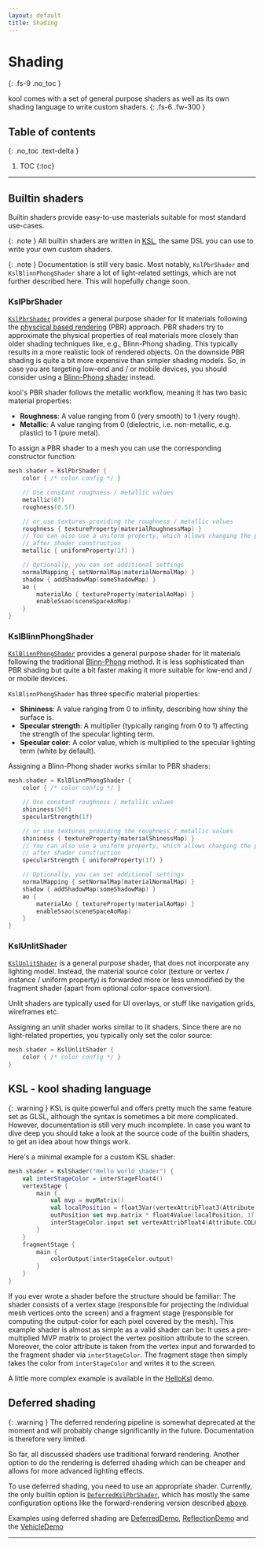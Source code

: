 ```yaml
---
layout: default
title: Shading
---
```


# Shading
{: .fs-9 .no_toc }

kool comes with a set of general purpose shaders as well as its own shading language to write custom shaders.
{: .fs-6 .fw-300 }

## Table of contents
{: .no_toc .text-delta }

1. TOC
{:toc}

---

## Builtin shaders

Builtin shaders provide easy-to-use masterials suitable for most standard use-cases.

{: .note }
All builtin shaders are written in [KSL](#ksl---kool-shading-language), the same DSL you can use to write your own custom shaders.

{: .note }
Documentation is still very basic. Most notably, `KslPbrShader` and `KslBlinnPhongShader`
share a lot of light-related settings, which are not further described here. This will hopefully
change soon.

### KslPbrShader

[`KslPbrShader`][KslPbrShader] provides a general purpose shader for lit materials following the
[physcical based rendering][PBR theory] (PBR) approach. PBR shaders
try to approximate the physical properties of real materials more closely than older shading
techniques like, e.g., Blinn-Phong shading. This typically results in a more realistic look
of rendered objects. On the downside PBR shading is quite a bit more expensive than simpler
shading models. So, in case you are targeting low-end and / or mobile devices, you should consider
using a [Blinn-Phong shader](#kslblinnphongshader) instead.

kool's PBR shader follows the metallic workflow, meaning it has two basic material properties:

- **Roughness**: A value ranging from 0 (very smooth) to 1 (very rough).
- **Metallic**: A value ranging from 0 (dielectric, i.e. non-metallic, e.g. plastic) to 1 (pure metal).

To assign a PBR shader to a mesh you can use the corresponding constructor function:

```kotlin
mesh.shader = KslPbrShader {
    color { /* color config */ }

    // Use constant roughness / metallic values
    metallic(0f)
    roughness(0.5f)

    // or use textures providing the roughness / metallic values
    roughness { textureProperty(materialRoughnessMap) }
    // You can also use a uniform property, which allows changing the property
    // after shader construction
    metallic { uniformProperty(1f) }

    // Optionally, you can set additional settings
    normalMapping { setNormalMap(materialNormalMap) }
    shadow { addShadowMap(someShadowMap) }
    ao {
        materialAo { textureProperty(materialAoMap) }
        enableSsao(sceneSpaceAoMap)
    }
}
```

### KslBlinnPhongShader

[`KslBlinnPhongShader`][KslBlinnPhongShader] provides a general purpose shader for lit materials following the
traditional [Blinn-Phong][Blinn-Phon theory] method. It is less sophisticated than PBR shading but quite a bit
faster making it more suitable for low-end and / or mobile devices.

`KslBlinnPhongShader` has three specific material properties:

- **Shininess**: A value ranging from 0 to infinity, describing how shiny the surface is.
- **Specular strength**: A multiplier (typically ranging from 0 to 1) affecting the strength of the specular lighting term.
- **Specular color**: A color value, which is multiplied to the specular lighting term (white by default).

Assigning a Blinn-Phong shader works similar to PBR shaders:

```kotlin
mesh.shader = KslBlinnPhongShader {
    color { /* color config */ }

    // Use constant roughness / metallic values
    shininess(50f)
    specularStrength(1f)

    // or use textures providing the roughness / metallic values
    shininess { textureProperty(materialShinessMap) }
    // You can also use a uniform property, which allows changing the property
    // after shader construction
    specularStrength { uniformProperty(1f) }

    // Optionally, you can set additional settings
    normalMapping { setNormalMap(materialNormalMap) }
    shadow { addShadowMap(someShadowMap) }
    ao {
        materialAo { textureProperty(materialAoMap) }
        enableSsao(sceneSpaceAoMap)
    }
}
```

### KslUnlitShader

[`KslUnlitShader`][KslUnlitShader] is a general purpose shader, that does not incorporate any lighting model.
Instead, the material source color (texture or vertex / instance / uniform property) is forwarded more or less
unmodified by the fragment shader (apart from optional color-space conversion).

Unlit shaders are typically used for UI overlays, or stuff like navigation grids, wireframes etc.

Assigning an unlit shader works similar to lit shaders. Since there are no light-related properties, you typically
only set the color source:

```kotlin
mesh.shader = KslUnlitShader {
    color { /* color config */ }
}
```

## KSL - kool shading language

{: .warning }
KSL is quite powerful and offers pretty much the same feature set as GLSL, although the syntax is sometimes a
bit more complicated. However, documentation is still very much incomplete. In case you want to dive deep you
should take a look at the source code of the builtin shaders, to get an idea about how things work.

Here's a minimal example for a custom KSL shader:

```kotlin
mesh.shader = KslShader("Hello world shader") {
    val interStageColor = interStageFloat4()
    vertexStage {
        main {
            val mvp = mvpMatrix()
            val localPosition = float3Var(vertexAttribFloat3(Attribute.POSITIONS))
            outPosition set mvp.matrix * float4Value(localPosition, 1f.const)
            interStageColor.input set vertexAttribFloat4(Attribute.COLORS)
        }
    }
    fragmentStage {
        main {
            colorOutput(interStageColor.output)
        }
    }
}
```

If you ever wrote a shader before the structure should be familiar: The shader consists of a vertex
stage (responsible for projecting the individual mesh vertices onto the screen) and a fragment stage (responsible
for computing the output-color for each pixel covered by the mesh). This example shader is almost as simple as a valid
shader can be: It uses a pre-multiplied MVP matrix to project the vertex position attribute to the screen. Moreover,
the color attribute is taken from the vertex input and forwarded to the fragment shader via `interStageColor`. The
fragment stage then simply takes the color from `interStageColor` and writes it to the screen.

A little more complex example is available in the [HelloKsl] demo.

## Deferred shading

{: .warning }
The deferred rendering pipeline is somewhat deprecated at the moment and will probably change significantly
in the future. Documentation is therefore very limited.

So far, all discussed shaders use traditional forward rendering. Another option to do the rendering is deferred
shading which can be cheaper and allows for more advanced lighting effects.

To use deferred shading, you need to use an appropriate shader. Currently, the only builtin option is [`DeferredKslPbrShader`][DeferredKslPbrShader], which has mostly the same configuration options like the
forward-rendering version described [above](#kslpbrshader).

Examples using deferred shading are [DeferredDemo], [ReflectionDemo] and the
[VehicleDemo]

----

[KslPbrShader]: https://github.com/fabmax/kool/blob/main/kool-core/src/commonMain/kotlin/de/fabmax/kool/modules/ksl/KslPbrShader.kt
[PBR theory]: https://learnopengl.com/PBR/Theory
[KslBlinnPhongShader]: https://github.com/fabmax/kool/blob/main/kool-core/src/commonMain/kotlin/de/fabmax/kool/modules/ksl/KslBlinnPhongShader.kt
[Blinn-Phon theory]: https://en.wikipedia.org/wiki/Blinn%E2%80%93Phong_reflection_model
[DeferredKslPbrShader]: https://github.com/fabmax/kool/blob/main/kool-core/src/commonMain/kotlin/de/fabmax/kool/pipeline/deferred/DeferredPbrShader.kt
[KslUnlitShader]: https://github.com/fabmax/kool/blob/main/kool-core/src/commonMain/kotlin/de/fabmax/kool/modules/ksl/KslUnlitShader.kt
[HelloKsl]: https://github.com/fabmax/kool/blob/main/kool-demo/src/commonMain/kotlin/de/fabmax/kool/demo/helloworld/HelloKsl.kt
[DeferredDemo]: https://github.com/fabmax/kool/blob/main/kool-demo/src/commonMain/kotlin/de/fabmax/kool/demo/DeferredDemo.kt
[ReflectionDemo]: https://github.com/fabmax/kool/blob/main/kool-demo/src/commonMain/kotlin/de/fabmax/kool/demo/ReflectionDemo.kt
[VehicleDemo]: https://github.com/fabmax/kool/tree/main/kool-demo/src/commonMain/kotlin/de/fabmax/kool/demo/physics/vehicle